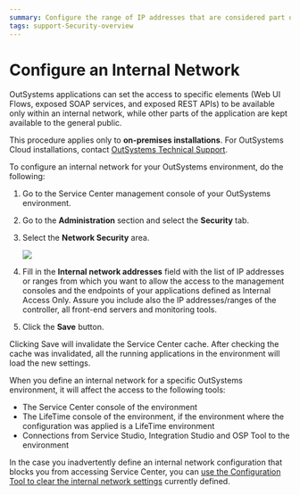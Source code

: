 ```yaml
---
summary: Configure the range of IP addresses that are considered part of your internal network.
tags: support-Security-overview
---
```


# Configure an Internal Network

OutSystems applications can set the access to specific elements (Web UI Flows, exposed SOAP services, and exposed REST APIs) to be available only within an internal network, while other parts of the application are kept available to the general public.

<div class="info" markdown="1">

This procedure applies only to **on-premises installations**. For OutSystems Cloud installations, contact [OutSystems Technical Support](https://www.outsystems.com/SupportPortal/CaseOpen/).

</div>

To configure an internal network for your OutSystems environment, do the following:

1. Go to the Service Center management console of your OutSystems environment.

1. Go to the **Administration** section and select the **Security** tab.

1. Select the **Network Security** area.

    ![](images/configure-internal-network-1.png?width=600)

1. Fill in the **Internal network addresses** field with the list of IP addresses or ranges from which you want to allow the access to the management consoles and the endpoints of your applications defined as Internal Access Only. Assure you include also the IP addresses/ranges of the controller, all front-end servers and monitoring tools.

1. Click the **Save** button.

Clicking Save will invalidate the Service Center cache. After checking the cache was invalidated, all the running applications in the environment will load the new settings.

When you define an internal network for a specific OutSystems environment, it will affect the access to the following tools:

* The Service Center console of the environment
* The LifeTime console of the environment, if the environment where the configuration was applied is a LifeTime environment
* Connections from Service Studio, Integration Studio and OSP Tool to the environment

In the case you inadvertently define an internal network configuration that blocks you from accessing Service Center, you can [use the Configuration Tool to clear the internal network settings](../../ref/configuration-tool/tabs/network.md) currently defined.
